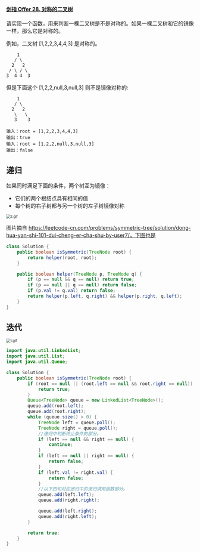 #### [剑指 Offer 28. 对称的二叉树](https://leetcode-cn.com/problems/dui-cheng-de-er-cha-shu-lcof/)

请实现一个函数，用来判断一棵二叉树是不是对称的。如果一棵二叉树和它的镜像一样，那么它是对称的。

例如，二叉树 [1,2,2,3,4,4,3] 是对称的。

```
    1
   / \
  2   2
 / \ / \
3  4 4  3
```



但是下面这个 [1,2,2,null,3,null,3] 则不是镜像对称的:

```
    1
   / \
  2   2
   \   \
   3    3
```

```
输入：root = [1,2,2,3,4,4,3]
输出：true
输入：root = [1,2,2,null,3,null,3]
输出：false
```

## 递归

如果同时满足下面的条件，两个树互为镜像：

- 它们的两个根结点具有相同的值
- 每个树的右子树都与另一个树的左子树镜像对称

<img src="https://gitee.com/20162180090/piccgo/raw/master/pic/2449af8862537df2cbbc45a07764415c1a10769677c822fa271ea7447c8fa128-2.gif" alt="2.gif" style="zoom:67%;" />

图片摘自 https://leetcode-cn.com/problems/symmetric-tree/solution/dong-hua-yan-shi-101-dui-cheng-er-cha-shu-by-user7/，下图也是



```java
class Solution {
    public boolean isSymmetric(TreeNode root) {
        return helper(root, root);
    }

    public boolean helper(TreeNode p, TreeNode q) {
        if (p == null && q == null) return true;
        if (p == null || q == null) return false;
        if (p.val != q.val) return false;
        return helper(p.left, q.right) && helper(p.right, q.left);
    }
}
```



## 迭代

<img src="https://gitee.com/20162180090/piccgo/raw/master/pic/45a663b08efaa14193d63ef63ae3d1d130807467d13707f584906ad3af4adc36-1.gif" alt="1.gif" style="zoom:67%;" />

```java
import java.util.LinkedList;
import java.util.List;
import java.util.Queue;

class Solution {
    public boolean isSymmetric(TreeNode root) {
        if (root == null || (root.left == null && root.right == null)) {
            return true;
        }
        Queue<TreeNode> queue = new LinkedList<TreeNode>();
        queue.add(root.left);
        queue.add(root.right);
        while (queue.size() > 0) {
            TreeNode left = queue.poll();
            TreeNode right = queue.poll();
            //递归中判断终止条件的部分。
            if (left == null && right == null) {
                continue;
            }
            if (left == null || right == null) {
                return false;
            }
            if (left.val != right.val) {
                return false;
            }
            //以下四句对应递归中的递归调用函数部分。
            queue.add(left.left);
            queue.add(right.right);

            queue.add(left.right);
            queue.add(right.left);
        }

        return true;
    }
}
```

